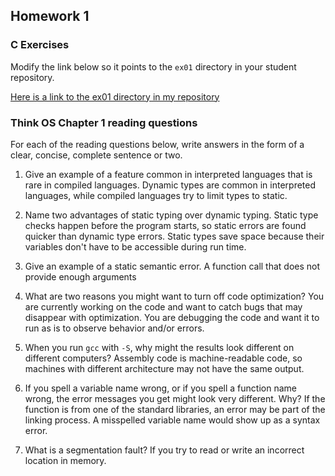 ## Homework 1

### C Exercises

Modify the link below so it points to the `ex01` directory in your
student repository.

[Here is a link to the ex01 directory in my repository](https://github.com/iblancett/ExercisesInC/tree/master/exercises/ex01)

### Think OS Chapter 1 reading questions

For each of the reading questions below, write answers in the form of
a clear, concise, complete sentence or two.

1) Give an example of a feature common in interpreted languages that is rare in compiled languages.
Dynamic types are common in interpreted languages, while compiled languages try to limit types to static.

2) Name two advantages of static typing over dynamic typing.
Static type checks happen before the program starts, so static errors are found quicker than dynamic type errors.
Static types save space because their variables don't have to be accessible during run time.

3) Give an example of a static semantic error.
A function call that does not provide enough arguments

4) What are two reasons you might want to turn off code optimization?
You are currently working on the code and want to catch bugs that may disappear with optimization.
You are debugging the code and want it to run as is to observe behavior and/or errors.


5) When you run `gcc` with `-S`, why might the results look different on different computers?
Assembly code is machine-readable code, so machines with different architecture may not have the same output.

6) If you spell a variable name wrong, or if you spell a function name wrong, the error messages you get might look very different.  Why?
If the function is from one of the standard libraries, an error may be part of the linking process.
A misspelled variable name would show up as a syntax error.

7) What is a segmentation fault?
If you try to read or write an incorrect location in memory.
